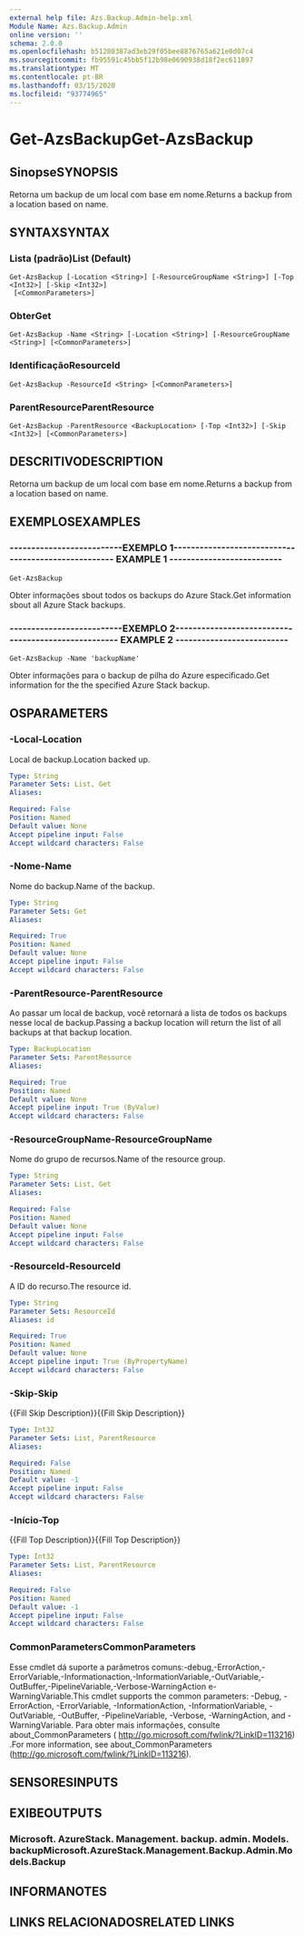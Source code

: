 ```yaml
---
external help file: Azs.Backup.Admin-help.xml
Module Name: Azs.Backup.Admin
online version: ''
schema: 2.0.0
ms.openlocfilehash: b51280387ad3eb29f05bee8876765a621e0d07c4
ms.sourcegitcommit: fb95591c45bb5f12b98e0690938d18f2ec611897
ms.translationtype: MT
ms.contentlocale: pt-BR
ms.lasthandoff: 03/15/2020
ms.locfileid: "93774965"
---
```

# <span data-ttu-id="1182b-101">Get-AzsBackup</span><span class="sxs-lookup"><span data-stu-id="1182b-101">Get-AzsBackup</span></span>

## <span data-ttu-id="1182b-102">Sinopse</span><span class="sxs-lookup"><span data-stu-id="1182b-102">SYNOPSIS</span></span>
<span data-ttu-id="1182b-103">Retorna um backup de um local com base em nome.</span><span class="sxs-lookup"><span data-stu-id="1182b-103">Returns a backup from a location based on name.</span></span>

## <span data-ttu-id="1182b-104">SYNTAX</span><span class="sxs-lookup"><span data-stu-id="1182b-104">SYNTAX</span></span>

### <span data-ttu-id="1182b-105">Lista (padrão)</span><span class="sxs-lookup"><span data-stu-id="1182b-105">List (Default)</span></span>
```
Get-AzsBackup [-Location <String>] [-ResourceGroupName <String>] [-Top <Int32>] [-Skip <Int32>]
 [<CommonParameters>]
```

### <span data-ttu-id="1182b-106">Obter</span><span class="sxs-lookup"><span data-stu-id="1182b-106">Get</span></span>
```
Get-AzsBackup -Name <String> [-Location <String>] [-ResourceGroupName <String>] [<CommonParameters>]
```

### <span data-ttu-id="1182b-107">Identificação</span><span class="sxs-lookup"><span data-stu-id="1182b-107">ResourceId</span></span>
```
Get-AzsBackup -ResourceId <String> [<CommonParameters>]
```

### <span data-ttu-id="1182b-108">ParentResource</span><span class="sxs-lookup"><span data-stu-id="1182b-108">ParentResource</span></span>
```
Get-AzsBackup -ParentResource <BackupLocation> [-Top <Int32>] [-Skip <Int32>] [<CommonParameters>]
```

## <span data-ttu-id="1182b-109">DESCRITIVO</span><span class="sxs-lookup"><span data-stu-id="1182b-109">DESCRIPTION</span></span>
<span data-ttu-id="1182b-110">Retorna um backup de um local com base em nome.</span><span class="sxs-lookup"><span data-stu-id="1182b-110">Returns a backup from a location based on name.</span></span>

## <span data-ttu-id="1182b-111">EXEMPLOS</span><span class="sxs-lookup"><span data-stu-id="1182b-111">EXAMPLES</span></span>

### <span data-ttu-id="1182b-112">--------------------------EXEMPLO 1--------------------------</span><span class="sxs-lookup"><span data-stu-id="1182b-112">-------------------------- EXAMPLE 1 --------------------------</span></span>
```
Get-AzsBackup
```

<span data-ttu-id="1182b-113">Obter informações sbout todos os backups do Azure Stack.</span><span class="sxs-lookup"><span data-stu-id="1182b-113">Get information sbout all Azure Stack backups.</span></span>

### <span data-ttu-id="1182b-114">--------------------------EXEMPLO 2--------------------------</span><span class="sxs-lookup"><span data-stu-id="1182b-114">-------------------------- EXAMPLE 2 --------------------------</span></span>
```
Get-AzsBackup -Name 'backupName'
```

<span data-ttu-id="1182b-115">Obter informações para o backup de pilha do Azure especificado.</span><span class="sxs-lookup"><span data-stu-id="1182b-115">Get information for the the specified Azure Stack backup.</span></span>

## <span data-ttu-id="1182b-116">OS</span><span class="sxs-lookup"><span data-stu-id="1182b-116">PARAMETERS</span></span>

### <span data-ttu-id="1182b-117">-Local</span><span class="sxs-lookup"><span data-stu-id="1182b-117">-Location</span></span>
<span data-ttu-id="1182b-118">Local de backup.</span><span class="sxs-lookup"><span data-stu-id="1182b-118">Location backed up.</span></span>

```yaml
Type: String
Parameter Sets: List, Get
Aliases: 

Required: False
Position: Named
Default value: None
Accept pipeline input: False
Accept wildcard characters: False
```

### <span data-ttu-id="1182b-119">-Nome</span><span class="sxs-lookup"><span data-stu-id="1182b-119">-Name</span></span>
<span data-ttu-id="1182b-120">Nome do backup.</span><span class="sxs-lookup"><span data-stu-id="1182b-120">Name of the backup.</span></span>

```yaml
Type: String
Parameter Sets: Get
Aliases: 

Required: True
Position: Named
Default value: None
Accept pipeline input: False
Accept wildcard characters: False
```

### <span data-ttu-id="1182b-121">-ParentResource</span><span class="sxs-lookup"><span data-stu-id="1182b-121">-ParentResource</span></span>
<span data-ttu-id="1182b-122">Ao passar um local de backup, você retornará a lista de todos os backups nesse local de backup.</span><span class="sxs-lookup"><span data-stu-id="1182b-122">Passing a backup location will return the list of all backups at that backup location.</span></span>

```yaml
Type: BackupLocation
Parameter Sets: ParentResource
Aliases: 

Required: True
Position: Named
Default value: None
Accept pipeline input: True (ByValue)
Accept wildcard characters: False
```

### <span data-ttu-id="1182b-123">-ResourceGroupName</span><span class="sxs-lookup"><span data-stu-id="1182b-123">-ResourceGroupName</span></span>
<span data-ttu-id="1182b-124">Nome do grupo de recursos.</span><span class="sxs-lookup"><span data-stu-id="1182b-124">Name of the resource group.</span></span>

```yaml
Type: String
Parameter Sets: List, Get
Aliases: 

Required: False
Position: Named
Default value: None
Accept pipeline input: False
Accept wildcard characters: False
```

### <span data-ttu-id="1182b-125">-ResourceId</span><span class="sxs-lookup"><span data-stu-id="1182b-125">-ResourceId</span></span>
<span data-ttu-id="1182b-126">A ID do recurso.</span><span class="sxs-lookup"><span data-stu-id="1182b-126">The resource id.</span></span>

```yaml
Type: String
Parameter Sets: ResourceId
Aliases: id

Required: True
Position: Named
Default value: None
Accept pipeline input: True (ByPropertyName)
Accept wildcard characters: False
```

### <span data-ttu-id="1182b-127">-Skip</span><span class="sxs-lookup"><span data-stu-id="1182b-127">-Skip</span></span>
<span data-ttu-id="1182b-128">{{Fill Skip Description}}</span><span class="sxs-lookup"><span data-stu-id="1182b-128">{{Fill Skip Description}}</span></span>

```yaml
Type: Int32
Parameter Sets: List, ParentResource
Aliases: 

Required: False
Position: Named
Default value: -1
Accept pipeline input: False
Accept wildcard characters: False
```

### <span data-ttu-id="1182b-129">-Início</span><span class="sxs-lookup"><span data-stu-id="1182b-129">-Top</span></span>
<span data-ttu-id="1182b-130">{{Fill Top Description}}</span><span class="sxs-lookup"><span data-stu-id="1182b-130">{{Fill Top Description}}</span></span>

```yaml
Type: Int32
Parameter Sets: List, ParentResource
Aliases: 

Required: False
Position: Named
Default value: -1
Accept pipeline input: False
Accept wildcard characters: False
```

### <span data-ttu-id="1182b-131">CommonParameters</span><span class="sxs-lookup"><span data-stu-id="1182b-131">CommonParameters</span></span>
<span data-ttu-id="1182b-132">Esse cmdlet dá suporte a parâmetros comuns:-debug,-ErrorAction,-ErrorVariable,-Informationaction,-InformationVariable,-OutVariable,-OutBuffer,-PipelineVariable,-Verbose-WarningAction e-WarningVariable.</span><span class="sxs-lookup"><span data-stu-id="1182b-132">This cmdlet supports the common parameters: -Debug, -ErrorAction, -ErrorVariable, -InformationAction, -InformationVariable, -OutVariable, -OutBuffer, -PipelineVariable, -Verbose, -WarningAction, and -WarningVariable.</span></span> <span data-ttu-id="1182b-133">Para obter mais informações, consulte about_CommonParameters ( http://go.microsoft.com/fwlink/?LinkID=113216) .</span><span class="sxs-lookup"><span data-stu-id="1182b-133">For more information, see about_CommonParameters (http://go.microsoft.com/fwlink/?LinkID=113216).</span></span>

## <span data-ttu-id="1182b-134">SENSORES</span><span class="sxs-lookup"><span data-stu-id="1182b-134">INPUTS</span></span>

## <span data-ttu-id="1182b-135">EXIBE</span><span class="sxs-lookup"><span data-stu-id="1182b-135">OUTPUTS</span></span>

### <span data-ttu-id="1182b-136">Microsoft. AzureStack. Management. backup. admin. Models. backup</span><span class="sxs-lookup"><span data-stu-id="1182b-136">Microsoft.AzureStack.Management.Backup.Admin.Models.Backup</span></span>

## <span data-ttu-id="1182b-137">INFORMA</span><span class="sxs-lookup"><span data-stu-id="1182b-137">NOTES</span></span>

## <span data-ttu-id="1182b-138">LINKS RELACIONADOS</span><span class="sxs-lookup"><span data-stu-id="1182b-138">RELATED LINKS</span></span>

